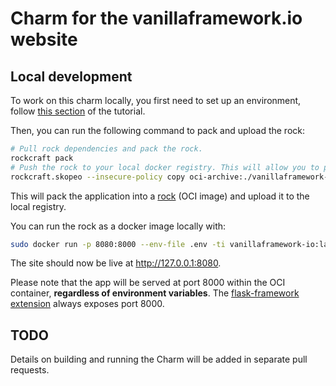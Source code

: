 # Charm for the vanillaframework.io website

## Local development

To work on this charm locally, you first need to set up an environment, follow [this section](https://juju.is/docs/sdk/write-your-first-kubernetes-charm-for-a-flask-app#heading--set-things-up) of the tutorial.

Then, you can run the following command to pack and upload the rock:

```bash
# Pull rock dependencies and pack the rock.
rockcraft pack
# Push the rock to your local docker registry. This will allow you to pull and run it with `docker run` in later steps.
rockcraft.skopeo --insecure-policy copy oci-archive:./vanillaframework-io_0.1_amd64.rock docker-daemon:vanillaframework-io:latest
```

This will pack the application into a [rock](https://documentation.ubuntu.com/rockcraft/en/latest/explanation/rocks/) (OCI image) and upload it to the local registry.

You can run the rock as a docker image locally with:

```bash
sudo docker run -p 8080:8000 --env-file .env -ti vanillaframework-io:latest
```

The site should now be live at http://127.0.0.1:8080.

Please note that the app will be served at port 8000 within the OCI container, **regardless of environment variables**.
The [flask-framework extension](https://documentation.ubuntu.com/rockcraft/en/latest/reference/extensions/flask-framework/#flask-framework)
always exposes port 8000.

## TODO

Details on building and running the Charm will be added in separate pull requests.

